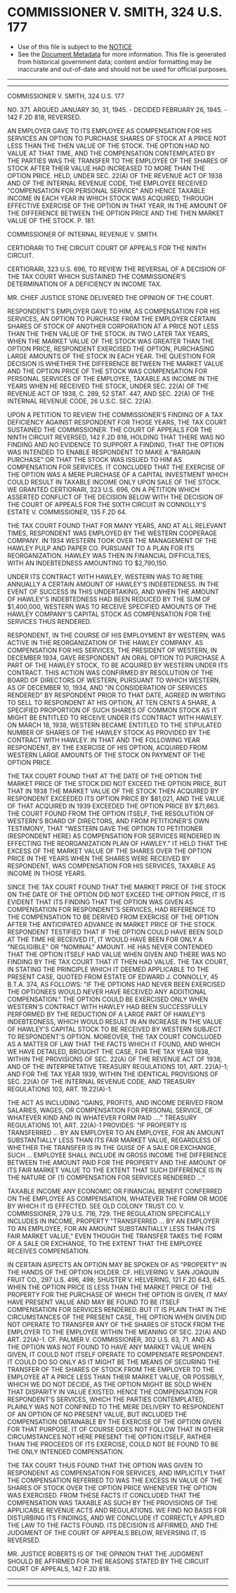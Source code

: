 ---
---

# COMMISSIONER V. SMITH, 324 U.S. 177

* Use of this file is subject to the [NOTICE](https://github.com/publicdocs/notice/blob/master/NOTICE)
* See the [Document Metadata](../../../) for more information.
  This file is generated from historical government data; content and/or formatting may be inaccurate and out-of-date and should not be used for official purposes.

----------
----------

COMMISSIONER V. SMITH, 324 U.S. 177

NO. 371.  ARGUED JANUARY 30, 31, 1945.  - DECIDED FEBRUARY 26, 1945.  - 142 F.2D 818, REVERSED.

AN EMPLOYER GAVE TO ITS EMPLOYEE AS COMPENSATION FOR HIS SERVICES AN OPTION TO PURCHASE SHARES OF STOCK AT A PRICE NOT LESS THAN THE THEN VALUE OF THE STOCK.  THE OPTION HAD NO VALUE AT THAT TIME, AND THE COMPENSATION CONTEMPLATED BY THE PARTIES WAS THE TRANSFER TO THE EMPLOYEE OF THE SHARES OF STOCK AFTER THEIR VALUE HAD INCREASED TO MORE THAN THE OPTION PRICE.  HELD, UNDER SEC. 22(A) OF THE REVENUE ACT OF 1938 AND OF THE INTERNAL REVENUE CODE, THE EMPLOYEE RECEIVED "COMPENSATION FOR PERSONAL SERVICE" AND HENCE TAXABLE INCOME IN EACH YEAR IN WHICH STOCK WAS ACQUIRED, THROUGH EFFECTIVE EXERCISE OF THE OPTION IN THAT YEAR, IN THE AMOUNT OF THE DIFFERENCE BETWEEN THE OPTION PRICE AND THE THEN MARKET VALUE OF THE STOCK.  P. 181.

COMMISSIONER OF INTERNAL REVENUE V. SMITH.

CERTIORARI TO THE CIRCUIT COURT OF APPEALS FOR THE NINTH CIRCUIT.

CERTIORARI, 323 U.S. 696, TO REVIEW THE REVERSAL OF A DECISION OF THE TAX COURT WHICH SUSTAINED THE COMMISSIONER'S DETERMINATION OF A DEFICIENCY IN INCOME TAX.

MR. CHIEF JUSTICE STONE DELIVERED THE OPINION OF THE COURT.

RESPONDENT'S EMPLOYER GAVE TO HIM, AS COMPENSATION FOR HIS SERVICES, AN OPTION TO PURCHASE FROM THE EMPLOYER CERTAIN SHARES OF STOCK OF ANOTHER CORPORATION AT A PRICE NOT LESS THAN THE THEN VALUE OF THE STOCK.  IN TWO LATER TAX YEARS, WHEN THE MARKET VALUE OF THE STOCK WAS GREATER THAN THE OPTION PRICE, RESPONDENT EXERCISED THE OPTION, PURCHASING LARGE AMOUNTS OF THE STOCK IN EACH YEAR.  THE QUESTION FOR DECISION IS WHETHER THE DIFFERENCE BETWEEN THE MARKET VALUE AND THE OPTION PRICE OF THE STOCK WAS COMPENSATION FOR PERSONAL SERVICES OF THE EMPLOYEE, TAXABLE AS INCOME IN THE YEARS WHEN HE RECEIVED THE STOCK, UNDER SEC. 22(A) OF THE REVENUE ACT OF 1938, C. 289, 52 STAT. 447, AND SEC. 22(A) OF THE INTERNAL REVENUE CODE, 26 U.S.C. SEC. 22(A).

UPON A PETITION TO REVIEW THE COMMISSIONER'S FINDING OF A TAX DEFICIENCY AGAINST RESPONDENT FOR THOSE YEARS, THE TAX COURT SUSTAINED THE COMMISSIONER.  THE COURT OF APPEALS FOR THE NINTH CIRCUIT REVERSED, 142 F.2D 818, HOLDING THAT THERE WAS NO FINDING AND NO EVIDENCE TO SUPPORT A FINDING, THAT THE OPTION WAS INTENDED TO ENABLE RESPONDENT TO MAKE A "BARGAIN PURCHASE" OR THAT THE STOCK WAS ISSUED TO HIM AS COMPENSATION FOR SERVICES.  IT CONCLUDED THAT THE EXERCISE OF THE OPTION WAS A MERE PURCHASE OF A CAPITAL INVESTMENT WHICH COULD RESULT IN TAXABLE INCOME ONLY UPON SALE OF THE STOCK.  WE GRANTED CERTIORARI, 323 U.S. 696, ON A PETITION WHICH ASSERTED CONFLICT OF THE DECISION BELOW WITH THE DECISION OF THE COURT OF APPEALS FOR THE SIXTH CIRCUIT IN CONNOLLY'S ESTATE V. COMMISSIONER, 135 F.2D 64.

THE TAX COURT FOUND THAT FOR MANY YEARS, AND AT ALL RELEVANT TIMES, RESPONDENT WAS EMPLOYED BY THE WESTERN COOPERAGE COMPANY.  IN 1934 WESTERN TOOK OVER THE MANAGEMENT OF THE HAWLEY PULP AND PAPER CO. PURSUANT TO A PLAN FOR ITS REORGANIZATION.  HAWLEY WAS THEN IN FINANCIAL DIFFICULTIES, WITH AN INDEBTEDNESS AMOUNTING TO $2,790,150.

UNDER ITS CONTRACT WITH HAWLEY, WESTERN WAS TO RETIRE ANNUALLY A CERTAIN AMOUNT OF HAWLEY'S INDEBTEDNESS.  IN THE EVENT OF SUCCESS IN THIS UNDERTAKING, AND WHEN THE AMOUNT OF HAWLEY'S INDEBTEDNESS HAD BEEN REDUCED BY THE SUM OF $1,400,000, WESTERN WAS TO RECEIVE SPECIFIED AMOUNTS OF THE HAWLEY COMPANY'S CAPITAL STOCK AS COMPENSATION FOR THE SERVICES THUS RENDERED.

RESPONDENT, IN THE COURSE OF HIS EMPLOYMENT BY WESTERN, WAS ACTIVE IN THE REORGANIZATION OF THE HAWLEY COMPANY.  AS COMPENSATION FOR HIS SERVICES, THE PRESIDENT OF WESTERN, IN DECEMBER 1934, GAVE RESPONDENT AN ORAL OPTION TO PURCHASE A PART OF THE HAWLEY STOCK, TO BE ACQUIRED BY WESTERN UNDER ITS CONTRACT.  THIS ACTION WAS CONFIRMED BY RESOLUTION OF THE BOARD OF DIRECTORS OF WESTERN, PURSUANT TO WHICH WESTERN, AS OF DECEMBER 10, 1934, AND "IN CONSIDERATION OF SERVICES RENDERED" BY RESPONDENT PRIOR TO THAT DATE, AGREED IN WRITING TO SELL TO RESPONDENT AT HIS OPTION, AT TEN CENTS A SHARE, A SPECIFIED PROPORTION OF SUCH SHARES OF COMMON STOCK AS IT MIGHT BE ENTITLED TO RECEIVE UNDER ITS CONTRACT WITH HAWLEY.  ON MARCH 18, 1938, WESTERN BECAME ENTITLED TO THE STIPULATED NUMBER OF SHARES OF THE HAWLEY STOCK AS PROVIDED BY THE CONTRACT WITH HAWLEY.  IN THAT AND THE FOLLOWING YEAR RESPONDENT, BY THE EXERCISE OF HIS OPTION, ACQUIRED FROM WESTERN LARGE AMOUNTS OF THE STOCK ON PAYMENT OF THE OPTION PRICE.

THE TAX COURT FOUND THAT AT THE DATE OF THE OPTION THE MARKET PRICE OF THE STOCK DID NOT EXCEED THE OPTION PRICE, BUT THAT IN 1938 THE MARKET VALUE OF THE STOCK THEN ACQUIRED BY RESPONDENT EXCEEDED ITS OPTION PRICE BY $81,021, AND THE VALUE OF THAT ACQUIRED IN 1939 EXCEEDED THE OPTION PRICE BY $71,663.  THE COURT FOUND FROM THE OPTION ITSELF, THE RESOLUTION OF WESTERN'S BOARD OF DIRECTORS, AND FROM PETITIONER'S OWN TESTIMONY, THAT "WESTERN GAVE THE OPTION TO PETITIONER (RESPONDENT HERE) AS COMPENSATION FOR SERVICES RENDERED IN EFFECTING THE REORGANIZATION PLAN OF HAWLEY."  IT HELD THAT THE EXCESS OF THE MARKET VALUE OF THE SHARES OVER THE OPTION PRICE IN THE YEARS WHEN THE SHARES WERE RECEIVED BY RESPONDENT, WAS COMPENSATION FOR HIS SERVICES, TAXABLE AS INCOME IN THOSE YEARS.

SINCE THE TAX COURT FOUND THAT THE MARKET PRICE OF THE STOCK ON THE DATE OF THE OPTION DID NOT EXCEED THE OPTION PRICE, IT IS EVIDENT THAT ITS FINDING THAT THE OPTION WAS GIVEN AS COMPENSATION FOR RESPONDENT'S SERVICES, HAD REFERENCE TO THE COMPENSATION TO BE DERIVED FROM EXERCISE OF THE OPTION AFTER THE ANTICIPATED ADVANCE IN MARKET PRICE OF THE STOCK.  RESPONDENT TESTIFIED THAT IF THE OPTION COULD HAVE BEEN SOLD AT THE TIME HE RECEIVED IT, IT WOULD HAVE BEEN FOR ONLY A "NEGLIGIBLE" OR "NOMINAL" AMOUNT.  HE HAS NEVER CONTENDED THAT THE OPTION ITSELF HAD VALUE WHEN GIVEN AND THERE WAS NO FINDING BY THE TAX COURT THAT IT THEN HAD VALUE.  THE TAX COURT, IN STATING THE PRINCIPLE WHICH IT DEEMED APPLICABLE TO THE PRESENT CASE, QUOTED FROM ESTATE OF EDWARD J. CONNOLLY, 45 B.T.A. 374, AS FOLLOWS:  "IF THE OPTIONS HAD NEVER BEEN EXERCISED THE OPTIONEES WOULD NEVER HAVE RECEIVED ANY ADDITIONAL COMPENSATION."  THE OPTION COULD BE EXERCISED ONLY WHEN WESTERN'S CONTRACT WITH HAWLEY HAD BEEN SUCCESSFULLY PERFORMED BY THE REDUCTION OF A LARGE PART OF HAWLEY'S INDEBTEDNESS, WHICH WOULD RESULT IN AN INCREASE IN THE VALUE OF HAWLEY'S CAPITAL STOCK TO BE RECEIVED BY WESTERN SUBJECT TO RESPONDENT'S OPTION.  MOREOVER, THE TAX COURT CONCLUDED AS A MATTER OF LAW THAT THE FACTS WHICH IT FOUND, AND WHICH WE HAVE DETAILED, BROUGHT THE CASE, FOR THE TAX YEAR 1938, WITHIN THE PROVISIONS OF SEC. 22(A) OF THE REVENUE ACT OF 1938, AND OF THE INTERPRETATIVE TREASURY REGULATIONS 101, ART. 22(A)-1; AND FOR THE TAX YEAR 1939, WITHIN THE IDENTICAL PROVISIONS OF SEC. 22(A) OF THE INTERNAL REVENUE CODE, AND TREASURY REGULATIONS 103, ART. 19.22(A)-1.

THE ACT AS INCLUDING "GAINS, PROFITS, AND INCOME DERIVED FROM SALARIES, WAGES, OR COMPENSATION FOR PERSONAL SERVICE, OF WHATEVER KIND AND IN WHATEVER FORM PAID  ...."  TREASURY REGULATIONS 101, ART. 22(A)-1 PROVIDES: "IF PROPERTY IS TRANSFERRED  ...  BY AN EMPLOYER TO AN EMPLOYEE, FOR AN AMOUNT SUBSTANTIALLY LESS THAN ITS FAIR MARKET VALUE, REGARDLESS OF WHETHER THE TRANSFER IS IN THE GUISE OF A SALE OR EXCHANGE, SUCH  ...  EMPLOYEE SHALL INCLUDE IN GROSS INCOME THE DIFFERENCE BETWEEN THE AMOUNT PAID FOR THE PROPERTY AND THE AMOUNT OF ITS FAIR MARKET VALUE TO THE EXTENT THAT SUCH DIFFERENCE IS IN THE NATURE OF (1) COMPENSATION FOR SERVICES RENDERED  ..."

TAXABLE INCOME ANY ECONOMIC OR FINANCIAL BENEFIT CONFERRED ON THE EMPLOYEE AS COMPENSATION, WHATEVER THE FORM OR MODE BY WHICH IT IS EFFECTED.  SEE OLD COLONY TRUST CO. V. COMMISSIONER, 279 U.S. 716, 729.  THE REGULATION SPECIFICALLY INCLUDES IN INCOME, PROPERTY "TRANSFERRED  ...  BY AN EMPLOYER TO AN EMPLOYEE, FOR AN AMOUNT SUBSTANTIALLY LESS THAN ITS FAIR MARKET VALUE," EVEN THOUGH THE TRANSFER TAKES THE FORM OF A SALE OR EXCHANGE, TO THE EXTENT THAT THE EMPLOYEE RECEIVES COMPENSATION.

IN CERTAIN ASPECTS AN OPTION MAY BE SPOKEN OF AS "PROPERTY" IN THE HANDS OF THE OPTION HOLDER.  CF. HELVERING V. SAN JOAQUIN FRUIT CO., 297 U.S. 496, 498; SHUSTER V. HELVERING, 121 F.2D 643, 645.  WHEN THE OPTION PRICE IS LESS THAN THE MARKET PRICE OF THE PROPERTY FOR THE PURCHASE OF WHICH THE OPTION IS GIVEN, IT MAY HAVE PRESENT VALUE AND MAY BE FOUND TO BE ITSELF COMPENSATION FOR SERVICES RENDERED.  BUT IT IS PLAIN THAT IN THE CIRCUMSTANCES OF THE PRESENT CASE, THE OPTION WHEN GIVEN DID NOT OPERATE TO TRANSFER ANY OF THE SHARES OF STOCK FROM THE EMPLOYER TO THE EMPLOYEE WITHIN THE MEANING OF SEC. 22(A) AND ART. 22(A)-1.  CF. PALMER V. COMMISSIONER, 302 U.S. 63, 71.  AND AS THE OPTION WAS NOT FOUND TO HAVE ANY MARKET VALUE WHEN GIVEN, IT COULD NOT ITSELF OPERATE TO COMPENSATE RESPONDENT.  IT COULD DO SO ONLY AS IT MIGHT BE THE MEANS OF SECURING THE TRANSFER OF THE SHARES OF STOCK FROM THE EMPLOYER TO THE EMPLOYEE AT A PRICE LESS THAN THEIR MARKET VALUE, OR POSSIBLY, WHICH WE DO NOT DECIDE, AS THE OPTION MIGHT BE SOLD WHEN THAT DISPARITY IN VALUE EXISTED.  HENCE THE COMPENSATION FOR RESPONDENT'S SERVICES, WHICH THE PARTIES CONTEMPLATED, PLAINLY WAS NOT CONFINED TO THE MERE DELIVERY TO RESPONDENT OF AN OPTION OF NO PRESENT VALUE, BUT INCLUDED THE COMPENSATION OBTAINABLE BY THE EXERCISE OF THE OPTION GIVEN FOR THAT PURPOSE.  IT OF COURSE DOES NOT FOLLOW THAT IN OTHER CIRCUMSTANCES NOT HERE PRESENT THE OPTION ITSELF, RATHER THAN THE PROCEEDS OF ITS EXERCISE, COULD NOT BE FOUND TO BE THE ONLY INTENDED COMPENSATION.

THE TAX COURT THUS FOUND THAT THE OPTION WAS GIVEN TO RESPONDENT AS COMPENSATION FOR SERVICES, AND IMPLICITLY THAT THE COMPENSATION REFERRED TO WAS THE EXCESS IN VALUE OF THE SHARES OF STOCK OVER THE OPTION PRICE WHENEVER THE OPTION WAS EXERCISED.  FROM THESE FACTS IT CONCLUDED THAT THE COMPENSATION WAS TAXABLE AS SUCH BY THE PROVISIONS OF THE APPLICABLE REVENUE ACTS AND REGULATIONS.  WE FIND NO BASIS FOR DISTURBING ITS FINDINGS, AND WE CONCLUDE IT CORRECTLY APPLIED THE LAW TO THE FACTS FOUND.  ITS DECISION IS AFFIRMED, AND THE JUDGMENT OF THE COURT OF APPEALS BELOW, REVERSING IT, IS REVERSED.

MR. JUSTICE ROBERTS IS OF THE OPINION THAT THE JUDGMENT SHOULD BE AFFIRMED FOR THE REASONS STATED BY THE CIRCUIT COURT OF APPEALS, 142 F.2D 818.


----------
----------

